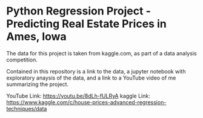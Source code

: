 # Python Regression Project - Predicting Real Estate Prices in Ames, Iowa

The data for this project is taken from kaggle.com, as part of a data analysis competition.

Contained in this repository is a link to the data, a jupyter notebook with exploratory anaysis of the data, and a link to a YouTube video of me summarizing the project. 

YouTube Link: https://youtu.be/8dLh-fULRyA
kaggle Link: https://www.kaggle.com/c/house-prices-advanced-regression-techniques/data
